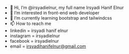 - 👋 Hi, I’m @irsyadielnur, my full name Irsyadi Hanif Elnur
- 👀 I’m interested in front-end web developer
- 🌱 I’m currently learning bootstrap and tailwindcss
- 📫 How to reach me
- linkedin = irsyadi hanif elnur
- instagram = irsyadielnur
- facebook = irsyadielnur
- email = irsyadihanifelnur@gmail.com

<!---
irsyadielnur/irsyadielnur is a ✨ special ✨ repository because its `README.md` (this file) appears on your GitHub profile.
You can click the Preview link to take a look at your changes.
--->
